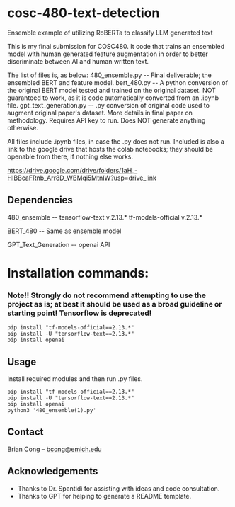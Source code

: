 # cosc-480-text-detection
Ensemble example of utilizing RoBERTa to classify LLM generated text

This is my final submission for COSC480. It code that trains an ensembled model with human generated feature augmentation in order to better discriminate between AI and human written text. 

The list of files is, as below:
480_ensemble.py -- Final deliverable; the ensembled BERT and feature model.
bert_480.py -- A python conversion of the original BERT model tested and trained on the original dataset. NOT guaranteed to work, as it is code automatically converted from an .ipynb file.
gpt_text_generation.py -- .py conversion of original code used to augment original paper's dataset. More details in final paper on methodology. Requires API key to run. Does NOT generate anything otherwise.

All files include .ipynb files, in case the .py does not run. Included is also a link to the google drive that hosts the colab notebooks; they should be openable from there, if nothing else works.

https://drive.google.com/drive/folders/1aH_-HIBBcaFRnb_Arr8D_WBMqi5MtnIW?usp=drive_link

## Dependencies

480_ensemble -- tensorflow-text v.2.13.*
		tf-models-official v.2.13.*

BERT_480 -- Same as ensemble model

GPT_Text_Generation -- openai API


# Installation commands:
### Note!! Strongly do not recommend attempting to use the project as is; at best it should be used as a broad guideline or starting point! Tensorflow is deprecated!
```
pip install "tf-models-official==2.13.*"
pip install -U "tensorflow-text==2.13.*"
pip install openai
```

## Usage

Install required modules and then run .py files.

```
pip install "tf-models-official==2.13.*"
pip install -U "tensorflow-text==2.13.*"
pip install openai
python3 '480_ensemble(1).py'
```

## Contact

Brian Cong – bcong@emich.edu

## Acknowledgements

- Thanks to Dr. Spantidi for assisting with ideas and code consultation.
- Thanks to GPT for helping to generate a README template.
